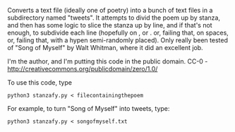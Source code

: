 Converts a text file (ideally one of poetry) into a bunch of text files in a
subdirectory named "tweets".  It attempts to divid the poem up by stanza, and
then has some logic to slice the stanza up by line, and if that's not enough,
to subdivide each line (hopefully on , or . or, failing that, on spaces, or,
failing that, with a hypen semi-randomly placed).  Only really been tested of
"Song of Myself" by Walt Whitman, where it did an excellent job.

I'm the author, and I'm putting this code in the public domain.  CC-0 - http://creativecommons.org/publicdomain/zero/1.0/

To use this code, type

	python3 stanzafy.py < filecontainingthepoem

For example, to turn "Song of Myself" into tweets, type:

	python3 stanzafy.py < songofmyself.txt
